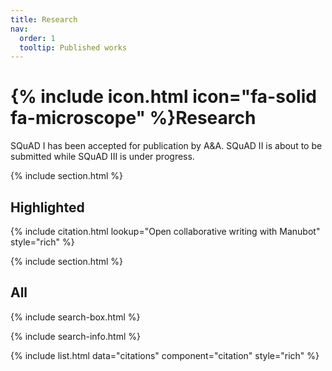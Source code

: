 ```yaml
---
title: Research
nav:
  order: 1
  tooltip: Published works
---
```


# {% include icon.html icon="fa-solid fa-microscope" %}Research

SQuAD I has been accepted for publication by A&A. SQuAD II is about to be submitted while SQuAD III is under progress. 

{% include section.html %}

## Highlighted

{% include citation.html lookup="Open collaborative writing with Manubot" style="rich" %}

{% include section.html %}

## All

{% include search-box.html %}

{% include search-info.html %}

{% include list.html data="citations" component="citation" style="rich" %}
